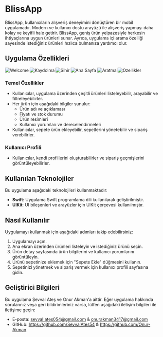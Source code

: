# BlissApp
BlissApp, kullanıcıların alışveriş deneyimini dönüştüren bir mobil uygulamadır. Modern ve kullanıcı dostu arayüzü ile alışveriş yapmayı daha kolay ve keyifli hale getirir. BlissApp, geniş ürün yelpazesiyle herkesin ihtiyaçlarına uygun ürünleri sunar. Ayrıca, uygulama içi arama özelliği sayesinde istediğiniz ürünleri hızlıca bulmanıza yardımcı olur.

## Uygulama Özellikleri
![Welcome](https://github.com/Onur-Akman/BlissApp/assets/117575164/c769b867-cb45-49f8-985c-42cefd3846e7)
![Kaydolma](https://github.com/Onur-Akman/BlissApp/assets/117575164/57bd2d31-09b6-4164-baa3-e0352a8724fb)
![Sihir](https://github.com/Onur-Akman/BlissApp/assets/117575164/7e470851-1b1e-41f1-bd2c-b57c9cd1e541)
![Ana Sayfa](https://github.com/Onur-Akman/BlissApp/assets/117575164/607b2c54-0648-4cc1-85c6-c6174450aa6a)
![Aratma](https://github.com/Onur-Akman/BlissApp/assets/117575164/7f151f14-798a-41ef-a5b2-ac082fdb377c)
![Ozellikler](https://github.com/Onur-Akman/BlissApp/assets/117575164/c7d88b33-f084-47b1-ad0a-cb3bf43dd36f)


### Temel Özellikler

- Kullanıcılar, uygulama üzerinden çeşitli ürünleri listeleyebilir, arayabilir ve filtreleyebilirler.
- Her ürün için aşağıdaki bilgiler sunulur:
  - Ürün adı ve açıklaması
  - Fiyatı ve stok durumu
  - Ürün resimleri
  - Kullanıcı yorumları ve derecelendirmeleri
- Kullanıcılar, sepete ürün ekleyebilir, sepetlerini yönetebilir ve sipariş verebilirler.

### Kullanıcı Profili

- Kullanıcılar, kendi profillerini oluşturabilirler ve sipariş geçmişlerini görüntüleyebilirler.

## Kullanılan Teknolojiler

Bu uygulama aşağıdaki teknolojileri kullanmaktadır:

- **Swift**: Uygulama Swift programlama dili kullanılarak geliştirilmiştir.
- **UIKit**: UI bileşenleri ve arayüzler için UIKit çerçevesi kullanılmıştır.

## Nasıl Kullanılır

Uygulamayı kullanmak için aşağıdaki adımları takip edebilirsiniz:

1. Uygulamayı açın.
2. Ana ekran üzerinden ürünleri listeleyin ve istediğiniz ürünü seçin.
3. Ürün detay sayfasında ürün bilgilerini ve kullanıcı yorumlarını görüntüleyin.
4. Ürünü sepetinize eklemek için "Sepete Ekle" düğmesini kullanın.
5. Sepetinizi yönetmek ve sipariş vermek için kullanıcı profili sayfasına gidin.

## Geliştirici Bilgileri

Bu uygulama Şevval Ateş ve Onur Akman'a aittir. Eğer uygulama hakkında sorularınız veya geri bildirimleriniz varsa, lütfen aşağıdaki iletişim bilgileri ile iletişime geçin:

- E-posta: sevval.ates054@gmail.com & onurakman3417@gmail.com
- GitHub: https://github.com/SevvalAtes54 & https://github.com/Onur-Akman
